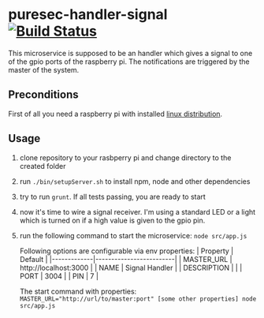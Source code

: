 # puresec-handler-signal [![Build Status](https://travis-ci.org/fhopeman/puresec-handler-signal.svg?branch=master)](https://travis-ci.org/fhopeman/puresec-handler-signal)

This microservice is supposed to be an handler which gives a signal to one of the gpio ports of the
raspberry pi. The notifications are triggered by the master of the system.

## Preconditions
First of all you need a raspberry pi with installed [linux distribution](https://www.raspberrypi.org/downloads/).

## Usage
1. clone repository to your rasbperry pi and change directory to the created folder
2. run `./bin/setupServer.sh` to install npm, node and other dependencies
3. try to run `grunt`. If all tests passing, you are ready to start
4. now it's time to wire a signal receiver. I'm using a standard LED or a light which is turned on if
   a high value is given to the gpio pin.
5. run the following command to start the microservice:
   `node src/app.js`

   Following options are configurable via env properties:
| Property    | Default                 |
|-------------|-------------------------|
| MASTER_URL  | http://localhost:3000   |
| NAME        | Signal Handler          |
| DESCRIPTION |                         |
| PORT        | 3004                    |
| PIN         | 7                       |

   The start command with properties:
   `MASTER_URL="http://url/to/master:port" [some other properties] node src/app.js`
